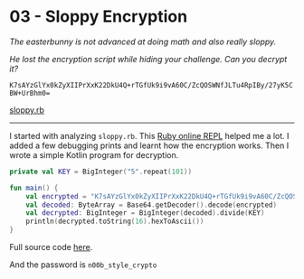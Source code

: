 # 03 - Sloppy Encryption

*The easterbunny is not advanced at doing math and also really sloppy.*

*He lost the encryption script while hiding your challenge. Can you decrypt it?*

`K7sAYzGlYx0kZyXIIPrXxK22DkU4Q+rTGfUk9i9vA60C/ZcQOSWNfJLTu4RpIBy/27yK5CBW+UrBhm0=`

[sloppy.rb](sloppy.rb)

---

I started with analyzing `sloppy.rb`. This [Ruby online REPL](https://repl.it/languages/ruby) helped me a lot.
I added a few debugging prints and learnt how the encryption works. Then I wrote a simple Kotlin program for decryption. 

```kotlin
private val KEY = BigInteger("5".repeat(101))

fun main() {
    val encrypted = "K7sAYzGlYx0kZyXIIPrXxK22DkU4Q+rTGfUk9i9vA60C/ZcQOSWNfJLTu4RpIBy/27yK5CBW+UrBhm0="
    val decoded: ByteArray = Base64.getDecoder().decode(encrypted)
    val decrypted: BigInteger = BigInteger(decoded).divide(KEY)
    println(decrypted.toString(16).hexToAscii())
}
```

Full source code [here](Challenge03.kt).

And the password is `n00b_style_crypto`